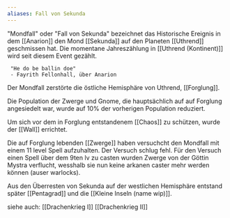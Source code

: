```yaml
---
aliases: Fall von Sekunda
---
```


"Mondfall" oder "Fall von Sekunda" bezeichnet das Historische Ereignis in dem [[Anarion]] den Mond [[Sekunda]] auf den Planeten [[Uthrend]] geschmissen hat. Die momentane Jahreszählung in [[Uthrend (Kontinent)]] wird seit diesem Event gezählt.

	 "He do be ballin doe" 
	 - Fayrith Fellonhall, über Anarion

Der Mondfall zerstörte die östliche Hemisphäre von Uthrend, [[Forglung]]. 

Die Population der Zwerge und Gnome, die hauptsächlich auf  auf Forglung angesiedelt war, wurde auf 10%  der vorherigen Population reduziert.

Um sich vor dem in Forglung entstandenem [[Chaos]] zu schützen, wurde der [[Wall]] errichtet.

Die auf Forglung lebenden [[Zwerge]] haben versuchcht den Mondfall mit einem 11 level Spell aufzuhalten. Der Versuch schlug fehl. Für den Versuch einen Spell über dem 9ten lv zu casten wurden Zwerge von der Göttin Mystra verflucht, wesshalb sie nun keine arkanen caster mehr werden können (auser warlocks).

Aus den  Überresten von Sekunda auf der westlichen Hemisphäre entstand später [[Pentagrad]] und die [[Kleine Inseln (name wip)]].

siehe auch:
[[Drachenkrieg I]]
[[Drachenkrieg II]]



